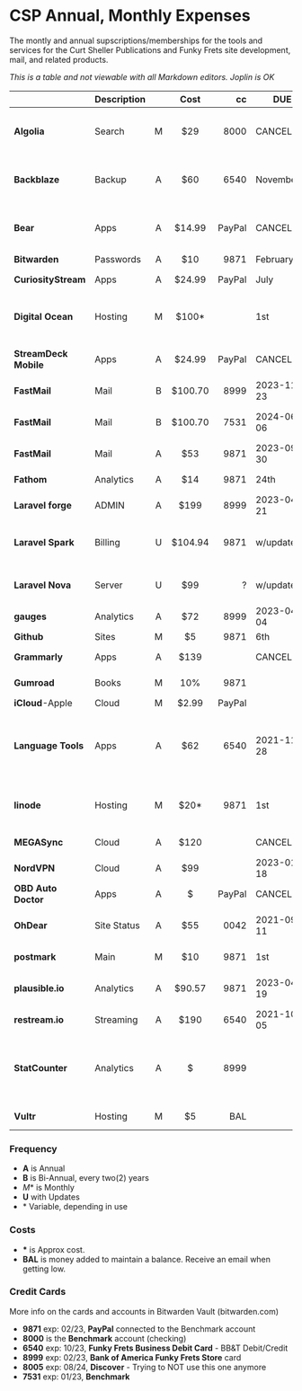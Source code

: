 # CSP Annual, Monthly Expenses

The montly and annual supscriptions/memberships for the tools and services for the Curt Sheller Publications and Funky Frets site development, mail, and related products.

*This is a table and not viewable with all Markdown editors. Joplin is OK*

|                       |Description|   | Cost  | cc   | DUE      |                       |
| ----------------------|-----------|:-:|:-----:|-----:|----------|:----------------------|
| **Algolia**           |Search     | M |$29    | 8000 |CANCELED  |algolia.com, TODO: replaced with OSS **MeliSearch** (meilisearch.com) |
| **Backblaze**         |Backup     | A |$60    | 6540 |November  |backblaze.com, iMac Computer Backup (curts-imac-2_2020_01_29) |
| **Bear**              |Apps       | A |$14.99 |PayPal|CANCELED  |www.bear.app, **Ends On 2021-01-08**. Replaced with FREE, OSS Joplin.    |
| **Bitwarden**         |Passwords  | A |$10    | 9871 |February  |OSS, bitwarden.com |
| **CuriosityStream**   |Apps       | A |$24.99 |PayPal|July      |Cancelling 2032-07-02                       |
| **Digital Ocean**     |Hosting    | M |$100*  |    |1st       |digitialocean.com, All sites are on DO except Jamulus servers: linode |
| **StreamDeck Mobile** |Apps       | A |$24.99 |PayPal|CANCELED  |Ends On 2021-07-12. Replaced with hardware StreamDeck    |
| **FastMail**          |Mail       | B |$100.70| 8999 |2023-11-23|fastmail.com, funkyfrets.com |
| **FastMail**          |Mail       | B |$100.70| 7531 |2024-06-06|fastmail.com, curtsheller.com, also notes and calendars |
| **FastMail**          |Mail       | A |$53    | 9871 |2023-09-30|fastmail.com, learningukulele.com |
| **Fathom**            |Analytics  | A |$14    | 9871 |24th      |2023 Start using again  |
| **Laravel forge**     |ADMIN      | A |$199   | 8999 |2023-04-21|forge.laravel.com, All Servers Management|
| **Laravel Spark**     |Billing    | U |$104.94| 9871 |w/updates |Last: 2022-03-15, spark.laravel.com, LU Membership Billing with Stripe   |
| **Laravel Nova**      |Server     | U |$99    | ?    |w/updates |Last: 2022-04-11, nova.laravel.com, Site Models Admin          |
| **gauges**            |Analytics  | A |$72    | 8999 |2023-04-04|Also using plausible.io. |
| **Github**            |Sites      | M |$5     | 9871 |6th       |github.com |
| **Grammarly**         |Apps       | A |$139   |        |CANCELLED |app.grammarly.com - using LanguageTool |
| **Gumroad**           |Books      | M |10%    | 9871 |          |Archived (2022): CSP Books Sales |
| **iCloud**-Apple      |Cloud      | M |$2.99  |PayPal|          | |
| **Language Tools**    |Apps       | A |$62    | 6540 |2021-11-28|OSS, languagetool.org, Replaced Grammarly. Not 100% as good as Grammarly but OSS and cheaper. |
| **linode**            |Hosting    | M |$20*   | 9871 |1st       |linode.com, Funky Frets Jamulus Server, curtsheller-csp-, curtsheller |
| **MEGASync**          |Cloud      | A |$120   |      |CANCELLED |mega.nz, **2 TB** Storage |
| **NordVPN**           |Cloud      | A |$99    |      |2023-01-18| |
| **OBD Auto Doctor**   |Apps       | A |$      |PayPal|CANCELLED |Ended: 2020-12-24 |
| **OhDear**            |Site Status| A |$55    | 0042 |2021-09-11|ohdear.app, on the discounted starter plan. Would be $110+ |
| **postmark**          |Main       | M |$10    | 9871 |1st       |LearningUKulelec.com transnational emails |
| **plausible.io**      |Analytics  | A |$90.57 | 9871 |2023-04-19|OSS, Replacing Fathom with plausible.io |
| **restream.io**       |Streaming  | A |$190   | 6540 |2021-10-05|PAID by Funky Frets Pays |
| **StatCounter**       |Analytics  | A |$      | 8999 |          |Replacing with with plausible.io and/or Fathom. **Cancel in March 2021** NO INvoices after 2019-10-15 |
| **Vultr**             |Hosting    | M |$5     | BAL  |          |vultr.com * CANCELELD |

### Frequency

 - **A** is Annual
 - **B** is Bi-Annual, every two(2) years
 - *M** is Monthly
 - **U** with Updates
 - \* Variable, depending in use

### Costs

- **\*** is Approx cost.
- **BAL** is money added to maintain a balance. Receive an email when getting low.

### Credit Cards

More info on the cards and accounts in Bitwarden Vault (bitwarden.com)

- **9871** exp: 02/23, **PayPal** connected to the Benchmark account
- **8000** is the **Benchmark** account (checking)
- **6540** exp: 10/23, **Funky Frets Business Debit Card** - BB&T Debit/Credit
- **8999** exp: 02/23, **Bank of America Funky Frets Store** card
- **8005** exp: 08/24, **Discover** - Trying to NOT use this one anymore
- **7531** exp: 01/23, **Benchmark** 
